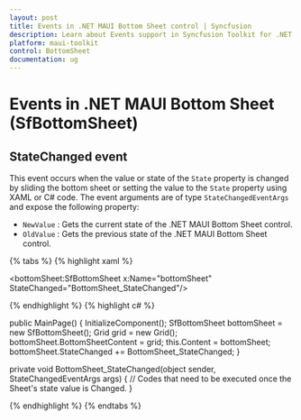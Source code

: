 ```yaml
---
layout: post
title: Events in .NET MAUI Bottom Sheet control | Syncfusion
description: Learn about Events support in Syncfusion Toolkit for .NET MAUI Bottom Sheet (SfBottomSheet) control, its elements, and more.
platform: maui-toolkit
control: BottomSheet
documentation: ug
---
```


# Events in .NET MAUI Bottom Sheet (SfBottomSheet)

## StateChanged event

This event occurs when the value or state of the `State` property is changed by sliding the bottom sheet or setting the value to the `State` property using XAML or C# code. The event arguments are of type `StateChangedEventArgs` and expose the following property:

* `NewValue` : Gets the current state of the .NET MAUI Bottom Sheet control.
* `OldValue` : Gets the previous state of the .NET MAUI Bottom Sheet control.

{% tabs %}
{% highlight xaml %}

<bottomSheet:SfBottomSheet x:Name="bottomSheet" StateChanged="BottomSheet_StateChanged"/>

{% endhighlight %}
{% highlight c# %}

public MainPage()
{
    InitializeComponent();
    SfBottomSheet bottomSheet = new SfBottomSheet();
    Grid grid = new Grid();
    bottomSheet.BottomSheetContent = grid;
    this.Content = bottomSheet; 
    bottomSheet.StateChanged += BottomSheet_StateChanged;
}

private void BottomSheet_StateChanged(object sender, StateChangedEventArgs args)
{
    // Codes that need to be executed once the Sheet's state value is Changed.
}

{% endhighlight %}
{% endtabs %}